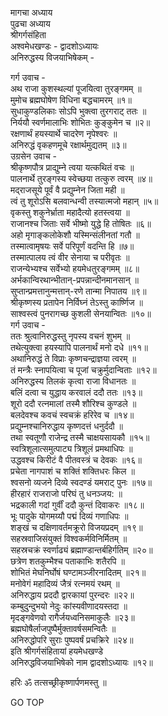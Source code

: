 मागचा अध्याय  
पुढचा अध्याय  
श्रीगर्गसंहिता  
अश्वमेधखण्डः - द्वादशोऽध्यायः  
अनिरुद्धस्य विजयाभिषेकम् -  
  
गर्ग उवाच -  
अथ राजा कुशस्थल्यां पूजयित्वा तुरङ्गमम् ॥  
मुमोच ब्रह्मघोषेण विधिना बद्धचामरम् ॥१॥  
सुधाकुण्डलिकाः सोऽपि भुक्त्वा तुरगराट् ततः ॥  
निर्ययौ स्वर्णमालाभिः शोभितः कुङ्कुमेन च ॥२॥  
रक्षणार्थं हयस्यार्थे चादरेण नृपेश्वरः ॥  
अनिरुद्धं वृकहणमूचे रक्षार्थमुद्यतम् ॥३॥  
उग्रसेन उवाच -  
श्रीकृष्णपौत्र प्राद्युम्ने त्वया यत्कथितं वचः ॥  
पालनार्थे तुरङ्गस्य स्वेच्छया तत्कुरु त्वरम् ॥४॥  
मद्‌राजसूये पूर्वं वै प्रद्युम्नेन जिता मही ॥  
त्वं तु शूरोऽसि बलवान्धन्वी तस्यात्मजो महान् ॥५॥  
वृकस्तु शकुनेर्भ्राता महादैत्यो हतस्त्वया ॥  
राजानश्च जिताः सर्वे भीष्मो युद्धे हि तोषितः ॥६॥  
अहो मृगाङ्कलोकेशौ यस्मिन्संलीनतां गतौ ॥  
तस्मात्वामृषयः सर्वे परिपूर्णं वदन्ति हि ॥७॥  
तस्मात्पालय त्वं वीर सेनाया च परीवृतः ॥  
राजन्येभ्यश्च सर्वेभ्यो हयमेधतुरङ्गमम् ॥८॥  
अर्भकान्विरथान्भीतान्-प्रपन्नान्दीनमानसान् ॥  
सुप्तान्प्रमत्तानुन्मत्तान्-रणे तान्मा निपातय ॥९॥  
श्रीकृष्णस्य प्रतापेन निर्विघ्नं तेऽस्तु कार्ष्णिज ॥  
साश्वस्त्वं पुनरागच्छ कुशली सेनयान्वितः ॥१०॥  
गर्ग उवाच -  
ततः श्रुत्वानिरुद्धस्तु नृपस्य वचनं शुभम् ॥  
तथेत्युक्त्वा हयस्यापि पालनार्थं मनो दधे ॥११॥  
अथानिरुद्धं ते विप्राः कृष्णचन्द्राज्ञया त्वरम् ॥  
तं मन्त्रैः स्नापयित्वा च पूजां चक्रुर्मुदान्विताः ॥१२॥  
अनिरुद्धस्य तिलकं कृत्वा राजा विधानतः ॥  
बलिं दत्वा च युद्धाय करवालं ददौ ततः ॥१३॥  
शूरो ददौ रत्नमालां तस्मै शौरिश्च कुण्डले ॥  
बलदेवश्च कवचं स्वचक्रं हरिरेव च ॥१४॥  
प्रद्युम्नश्चानिरुद्धाय कृष्णदत्तं धनुर्ददौ ॥  
तथा स्वतूणौ राजेन्द्र तस्मै चाक्षयसायकौ ॥१५॥  
स्वत्रिशूलात्समुत्पाट्य त्रिशूलं प्रमथाधिपः ॥  
उद्धवश्च किरीटं वै पीतवस्त्रं च देवकः ॥१६॥  
प्रचेता नागपाशं च शक्तिं शक्तिधरः किल ॥  
श्वसनो व्यजने दिव्ये स्वदण्डं यमराट् पुनः ॥१७॥  
हीरहारं राजराजो परिघं तु धनञ्जय: ॥  
भद्रकाली गदां गुर्वीं ददौ कुन्तं दिवाकरः ॥१८॥  
भूः पादुके योगमय्यौ पद्मं दिव्यं गणाधिपः ॥  
शङ्खं च दक्षिणावर्तमक्रूरो विजयप्रदम् ॥१९॥  
सहस्रवाजिसंयुक्तं विश्वकर्मविनिर्मितम् ॥  
सहस्रचक्रं स्वर्णाढ्यं ब्रह्माण्डान्तर्बहिर्गतिम् ॥२०॥  
छत्रेण शतकुम्भैश्च पताकाभिः शतैरपि ॥  
शोभितं मेघनिर्घोषं घण्टामञ्जीरनादितम् ॥२१॥  
मनोवेगं महादिव्यं जैत्रं रत्नमयं रथम् ॥  
अनिरुद्धाय प्रददौ द्वारकायां पुरन्दरः ॥२२॥  
कम्बुदुन्दुभयो नेदुः कांस्यवीणादयस्तदा ॥  
मृदङ्गवेणवो रागैर्जयध्वनिसमाकुलैः ॥२३॥  
ब्रह्मघोषैर्लाजपुष्पैर्मुक्तावर्षसमन्वितैः ॥  
अनिरुद्धोपरि सुराः पुष्पवर्षं प्रचक्रिरे ॥२४॥  
इति श्रीगर्गसंहितायां हयमेधखण्डे  
अनिरुद्धविजयाभिषेको नाम द्वादशोऽध्यायः ॥१२॥  
  
हरिः ॐ तत्सच्छ्रीकृष्णार्पणमस्तु ॥  
  
GO TOP
